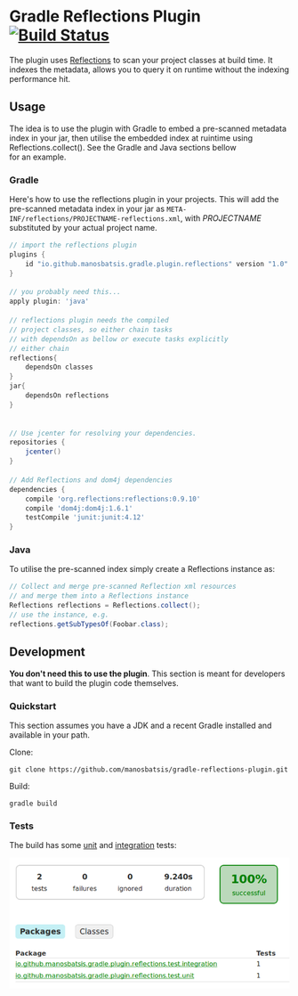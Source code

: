 # Gradle Reflections Plugin [![Build Status](https://travis-ci.org/manosbatsis/gradle-reflections-plugin.svg?branch=master)](https://travis-ci.org/manosbatsis/gradle-reflections-plugin)

The plugin uses [Reflections](https://github.com/ronmamo/reflections) to scan your project classes at build time.
It indexes the metadata, allows you to query it on runtime without the indexing performance hit.

## Usage

The idea is to use the plugin with Gradle to embed a pre-scanned metadata index in your jar, 
then utilise the embedded index at ruintime using Reflections.collect(). See the Gradle and Java sections bellow  
for an example.   

### Gradle 

Here's how to use the reflections plugin in your projects. This will add the pre-scanned 
metadata index in your jar as `META-INF/reflections/PROJECTNAME-reflections.xml`, with 
*PROJECTNAME* substituted by your actual project name.

```gradle
// import the reflections plugin
plugins {
	id "io.github.manosbatsis.gradle.plugin.reflections" version "1.0"
}

// you probably need this...
apply plugin: 'java'

// reflections plugin needs the compiled 
// project classes, so either chain tasks 
// with dependsOn as bellow or execute tasks explicitly
// either chain 
reflections{
    dependsOn classes
}
jar{
    dependsOn reflections
}


// Use jcenter for resolving your dependencies.
repositories {
	jcenter()
}

// Add Reflections and dom4j dependencies
dependencies {
	compile 'org.reflections:reflections:0.9.10'
	compile 'dom4j:dom4j:1.6.1'
	testCompile 'junit:junit:4.12'
}
```

### Java

To utilise the pre-scanned index simply create a Reflections instance as:

```java
// Collect and merge pre-scanned Reflection xml resources 
// and merge them into a Reflections instance
Reflections reflections = Reflections.collect();
// use the instance, e.g.
reflections.getSubTypesOf(Foobar.class);
``` 

## Development

**You don't need this to use the plugin**. This section is meant for developers that want to build the plugin code themselves.

### Quickstart

This section assumes you have a JDK and a recent Gradle installed and available in your path.

Clone:

```
git clone https://github.com/manosbatsis/gradle-reflections-plugin.git
```

Build:

```
gradle build
```

### Tests

The build has some [unit](src/test/java/io/github/manosbatsis/gradle/plugin/reflections/test/unit/ReflectionsPluginTest.java) and [integration](src/test/groovy/io/github/manosbatsis/gradle/plugin/reflections/test/integration/SimpleProjectIT.groovy) tests:

<img src="src/etc/doc/test-summary.png">
 


